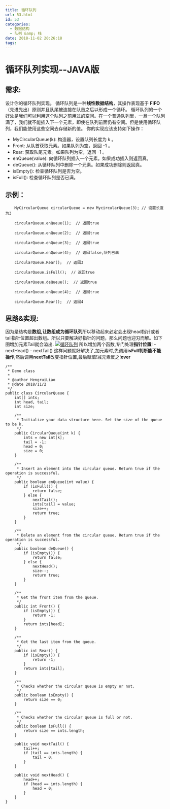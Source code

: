 ```yaml
---
title: 循环队列
url: 53.html
id: 53
categories:
  - 数据结构
  - 队列 &amp; 栈
date: 2018-11-02 20:26:18
tags:
---
```


循环队列实现--JAVA版
=============

需求:
---

设计你的循环队列实现。 循环队列是一种**线性数据结构**，其操作表现基于 **FIFO**（先进先出）原则并且队尾被连接在队首之后以形成一个循环。 循环队列的一个好处是我们可以利用这个队列之前用过的空间。在一个普通队列里，一旦一个队列满了，我们就不能插入下一个元素，即使在队列前面仍有空间。但是使用循环队列，我们能使用这些空间去存储新的值。 你的实现应该支持如下操作：

*   MyCircularQueue(k): 构造器，设置队列长度为 k 。
*   Front: 从队首获取元素。如果队列为空，返回 -1 。
*   Rear: 获取队尾元素。如果队列为空，返回 -1 。
*   enQueue(value): 向循环队列插入一个元素。如果成功插入则返回真。
*   deQueue(): 从循环队列中删除一个元素。如果成功删除则返回真。
*   isEmpty(): 检查循环队列是否为空。
*   isFull(): 检查循环队列是否已满。

示例：
---

        MyCircularQueue circularQueue = new MycircularQueue(3); // 设置长度为3
    
        circularQueue.enQueue(1);  // 返回true
    
        circularQueue.enQueue(2);  // 返回true
    
        circularQueue.enQueue(3);  // 返回true
    
        circularQueue.enQueue(4);  // 返回false,队列已满
    
        circularQueue.Rear();  // 返回3
    
        circularQueue.isFull();  // 返回true
    
        circularQueue.deQueue();  // 返回true
    
        circularQueue.enQueue(4);  // 返回true
    
        circularQueue.Rear();  // 返回4
    

思路&实现:
------

因为是结构是**数组,让数组成为循环队列**所以移动起来必定会出现head指针或者tail指针位置超出数组。所以只要解决好指针的问题，那么问题也迎刃而解。如下图增加元素Tail就会溢出. [![循环队列](https://upload-images.jianshu.io/upload_images/11238837-574d05eb6221c2b5.png?imageMogr2/auto-orient/strip%7CimageView2/2/w/1240 "循环队列")](https://upload-images.jianshu.io/upload_images/11238837-574d05eb6221c2b5.png?imageMogr2/auto-orient/strip%7CimageView2/2/w/1240 "循环队列") 所以增加两个函数,专门处理**指针位置**! \- nextHead() - nextTail() 这样问题就好解决了,加元素时,先调用**isFull判断能不能操作**,然后调用**nextTail**改变指针位置,最后赋值!减元素反之!**over**

    /**
     * Demo class
     *
     * @author HengruiLiao
     * @date 2018/11/2
     */
    public class CircularQueue {
        int[] ints;
        int head, tail;
        int size;
    
        /**
         * Initialize your data structure here. Set the size of the queue to be k.
         */
        public CircularQueue(int k) {
            ints = new int[k];
            tail = -1;
            head = 0;
            size = 0;
        }
    
        /**
         * Insert an element into the circular queue. Return true if the operation is successful.
         */
        public boolean enQueue(int value) {
            if (isFull()) {
                return false;
            } else {
                nextTail();
                ints[tail] = value;
                size++;
                return true;
            }
        }
    
        /**
         * Delete an element from the circular queue. Return true if the operation is successful.
         */
        public boolean deQueue() {
            if (isEmpty()) {
                return false;
            } else {
                nextHead();
                size--;
                return true;
            }
        }
    
        /**
         * Get the front item from the queue.
         */
        public int Front() {
            if (isEmpty()) {
                return -1;
            }
            return ints[head];
        }
    
        /**
         * Get the last item from the queue.
         */
        public int Rear() {
            if (isEmpty()) {
                return -1;
            }
            return ints[tail];
        }
    
        /**
         * Checks whether the circular queue is empty or not.
         */
        public boolean isEmpty() {
            return size == 0;
        }
    
        /**
         * Checks whether the circular queue is full or not.
         */
        public boolean isFull() {
            return size == ints.length;
        }
    
        public void nextTail() {
            tail++;
            if (tail == ints.length) {
                tail = 0;
            }
        }
    
        public void nextHead() {
            head++;
            if (head == ints.length) {
                head = 0;
            }
        }
    }